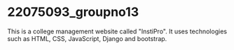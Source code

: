 # 22075093_groupno13
This is a college management website called "InstiPro". It uses technologies such as HTML, CSS, JavaScript, Django and bootstrap.
